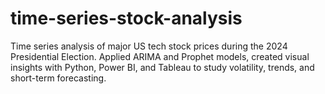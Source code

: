 # time-series-stock-analysis
Time series analysis of major US tech stock prices during the 2024 Presidential Election. Applied ARIMA and Prophet models, created visual insights with Python, Power BI, and Tableau to study volatility, trends, and short-term forecasting.
